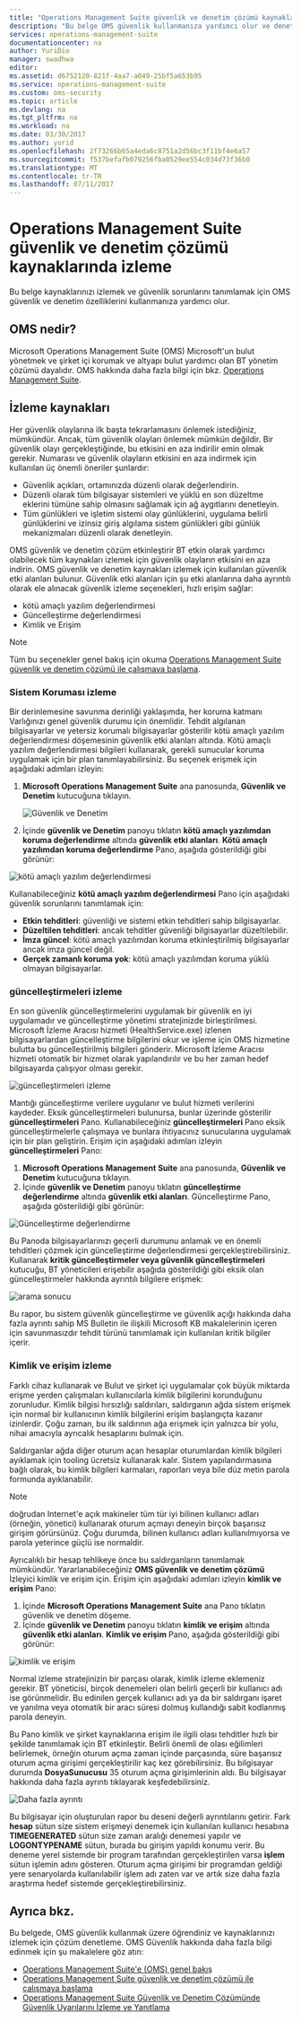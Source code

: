 ```yaml
---
title: "Operations Management Suite güvenlik ve denetim çözümü kaynakları izleme | Microsoft Docs"
description: "Bu belge OMS güvenlik kullanmanıza yardımcı olur ve denetim kaynaklarınızı izlemek ve güvenlik sorunlarını tanımlamak için özellikleri."
services: operations-management-suite
documentationcenter: na
author: YuriDio
manager: swadhwa
editor: 
ms.assetid: d6752120-821f-4aa7-a049-25bf5a653b95
ms.service: operations-management-suite
ms.custom: oms-security
ms.topic: article
ms.devlang: na
ms.tgt_pltfrm: na
ms.workload: na
ms.date: 03/30/2017
ms.author: yurid
ms.openlocfilehash: 2f73266b65a4eda6c8751a2d56bc3f11bf4e6a57
ms.sourcegitcommit: f537befafb079256fba0529ee554c034d73f36b0
ms.translationtype: MT
ms.contentlocale: tr-TR
ms.lasthandoff: 07/11/2017
---
```

# <a name="monitoring-resources-in-operations-management-suite-security-and-audit-solution"></a>Operations Management Suite güvenlik ve denetim çözümü kaynaklarında izleme
Bu belge kaynaklarınızı izlemek ve güvenlik sorunlarını tanımlamak için OMS güvenlik ve denetim özelliklerini kullanmanıza yardımcı olur.

## <a name="what-is-oms"></a>OMS nedir?
Microsoft Operations Management Suite (OMS) Microsoft'un bulut yönetmek ve şirket içi korumak ve altyapı bulut yardımcı olan BT yönetim çözümü dayalıdır. OMS hakkında daha fazla bilgi için bkz. [Operations Management Suite](https://technet.microsoft.com/library/mt484091.aspx).

## <a name="monitoring-resources"></a>İzleme kaynakları
Her güvenlik olaylarına ilk başta tekrarlamasını önlemek istediğiniz, mümkündür. Ancak, tüm güvenlik olayları önlemek mümkün değildir. Bir güvenlik olayı gerçekleştiğinde, bu etkisini en aza indirilir emin olmak gerekir.  Numarası ve güvenlik olayların etkisini en aza indirmek için kullanılan üç önemli öneriler şunlardır:

* Güvenlik açıkları, ortamınızda düzenli olarak değerlendirin.
* Düzenli olarak tüm bilgisayar sistemleri ve yüklü en son düzeltme eklerini tümüne sahip olmasını sağlamak için ağ aygıtlarını denetleyin.
* Tüm günlükleri ve işletim sistemi olay günlüklerini, uygulama belirli günlüklerini ve izinsiz giriş algılama sistem günlükleri gibi günlük mekanizmaları düzenli olarak denetleyin.

OMS güvenlik ve denetim çözüm etkinleştirir BT etkin olarak yardımcı olabilecek tüm kaynakları izlemek için güvenlik olayların etkisini en aza indirin. OMS güvenlik ve denetim kaynakları izlemek için kullanılan güvenlik etki alanları bulunur. Güvenlik etki alanları için şu etki alanlarına daha ayrıntılı olarak ele alınacak güvenlik izleme seçenekleri, hızlı erişim sağlar:

* kötü amaçlı yazılım değerlendirmesi
* Güncelleştirme değerlendirmesi
* Kimlik ve Erişim

> [!NOTE]
> Tüm bu seçenekler genel bakış için okuma [Operations Management Suite güvenlik ve denetim çözümü ile çalışmaya başlama](oms-security-getting-started.md).
> 
> 

### <a name="monitoring-system-protection"></a>Sistem Koruması izleme
Bir derinlemesine savunma derinliği yaklaşımda, her koruma katmanı Varlığınızı genel güvenlik durumu için önemlidir. Tehdit algılanan bilgisayarlar ve yetersiz korumalı bilgisayarlar gösterilir kötü amaçlı yazılım değerlendirmesi döşemesinin güvenlik etki alanları altında. Kötü amaçlı yazılım değerlendirmesi bilgileri kullanarak, gerekli sunucular koruma uygulamak için bir plan tanımlayabilirsiniz. Bu seçenek erişmek için aşağıdaki adımları izleyin:

1. **Microsoft Operations Management Suite** ana panosunda, **Güvenlik ve Denetim** kutucuğuna tıklayın.
   
    ![Güvenlik ve Denetim](./media/oms-security-responding-alerts/oms-security-responding-alerts-fig1.png)
2. İçinde **güvenlik ve Denetim** panoyu tıklatın **kötü amaçlı yazılımdan koruma değerlendirme** altında **güvenlik etki alanları**. **Kötü amaçlı yazılımdan koruma değerlendirme** Pano, aşağıda gösterildiği gibi görünür:

![kötü amaçlı yazılım değerlendirmesi](./media/oms-security-monitoring-resources/oms-security-monitoring-resources-fig2-ga.png)

Kullanabileceğiniz **kötü amaçlı yazılım değerlendirmesi** Pano için aşağıdaki güvenlik sorunlarını tanımlamak için:

* **Etkin tehditleri**: güvenliği ve sistemi etkin tehditleri sahip bilgisayarlar.
* **Düzeltilen tehditleri**: ancak tehditler güvenliği bilgisayarlar düzeltilebilir.
* **İmza güncel**: kötü amaçlı yazılımdan koruma etkinleştirilmiş bilgisayarlar ancak imza güncel değil.
* **Gerçek zamanlı koruma yok**: kötü amaçlı yazılımdan koruma yüklü olmayan bilgisayarlar.

### <a name="monitoring-updates"></a>güncelleştirmeleri izleme
En son güvenlik güncelleştirmelerini uygulamak bir güvenlik en iyi uygulamadır ve güncelleştirme yönetimi stratejinizde birleştirilmesi. Microsoft İzleme Aracısı hizmeti (HealthService.exe) izlenen bilgisayarlardan güncelleştirme bilgilerini okur ve işleme için OMS hizmetine bulutta bu güncelleştirilmiş bilgileri gönderir. Microsoft İzleme Aracısı hizmeti otomatik bir hizmet olarak yapılandırılır ve bu her zaman hedef bilgisayarda çalışıyor olması gerekir.

![güncelleştirmeleri izleme](./media/oms-security-monitoring-resources/oms-security-monitoring-resources-fig3.png)

Mantığı güncelleştirme verilere uygulanır ve bulut hizmeti verilerini kaydeder. Eksik güncelleştirmeleri bulunursa, bunlar üzerinde gösterilir **güncelleştirmeleri** Pano. Kullanabileceğiniz **güncelleştirmeleri** Pano eksik güncelleştirmelerle çalışmaya ve bunlara ihtiyacınız sunucularına uygulamak için bir plan geliştirin. Erişim için aşağıdaki adımları izleyin **güncelleştirmeleri** Pano:

1. **Microsoft Operations Management Suite** ana panosunda, **Güvenlik ve Denetim** kutucuğuna tıklayın.
2. İçinde **güvenlik ve Denetim** panoyu tıklatın **güncelleştirme değerlendirme** altında **güvenlik etki alanları**. Güncelleştirme Pano, aşağıda gösterildiği gibi görünür:

![Güncelleştirme değerlendirme](./media/oms-security-monitoring-resources/oms-security-monitoring-resources-fig4.png)

Bu Panoda bilgisayarlarınızı geçerli durumunu anlamak ve en önemli tehditleri çözmek için güncelleştirme değerlendirmesi gerçekleştirebilirsiniz. Kullanarak **kritik güncelleştirmeler veya güvenlik güncelleştirmeleri** kutucuğu, BT yöneticileri erişebilir aşağıda gösterildiği gibi eksik olan güncelleştirmeler hakkında ayrıntılı bilgilere erişmek:

![arama sonucu](./media/oms-security-monitoring-resources/oms-security-monitoring-resources-fig5.png)

Bu rapor, bu sistem güvenlik güncelleştirme ve güvenlik açığı hakkında daha fazla ayrıntı sahip MS Bulletin ile ilişkili Microsoft KB makalelerinin içeren için savunmasızdır tehdit türünü tanımlamak için kullanılan kritik bilgiler içerir.

### <a name="monitoring-identity-and-access"></a>Kimlik ve erişim izleme
Farklı cihaz kullanarak ve Bulut ve şirket içi uygulamalar çok büyük miktarda erişme yerden çalışmaları kullanıcılarla kimlik bilgilerini korunduğunu zorunludur. Kimlik bilgisi hırsızlığı saldırıları, saldırganın ağda sistem erişmek için normal bir kullanıcının kimlik bilgilerini erişim başlangıçta kazanır izinlerdir. Çoğu zaman, bu ilk saldırının ağa erişmek için yalnızca bir yolu, nihai amacıyla ayrıcalık hesaplarını bulmak için. 

Saldırganlar ağda diğer oturum açan hesaplar oturumlardan kimlik bilgileri ayıklamak için tooling ücretsiz kullanarak kalır. Sistem yapılandırmasına bağlı olarak, bu kimlik bilgileri karmaları, raporları veya bile düz metin parola formunda ayıklanabilir.  

> [!NOTE]
> doğrudan Internet'e açık makineler tüm tür iyi bilinen kullanıcı adları (örneğin, yönetici) kullanarak oturum açmayı deneyin birçok başarısız girişim görürsünüz. Çoğu durumda, bilinen kullanıcı adları kullanılmıyorsa ve parola yeterince güçlü ise normaldir.
> 
> 

Ayrıcalıklı bir hesap tehlikeye önce bu saldırganların tanımlamak mümkündür. Yararlanabileceğiniz **OMS güvenlik ve denetim çözümü** İzleyici kimlik ve erişim için. Erişim için aşağıdaki adımları izleyin **kimlik ve erişim** Pano:

1. İçinde **Microsoft Operations Management Suite** ana Pano tıklatın güvenlik ve denetim döşeme.
2. İçinde **güvenlik ve Denetim** panoyu tıklatın **kimlik ve erişim** altında **güvenlik etki alanları**. **Kimlik ve erişim** Pano, aşağıda gösterildiği gibi görünür:

![kimlik ve erişim](./media/oms-security-monitoring-resources/oms-security-monitoring-resources-fig6-ga.png)

Normal izleme stratejinizin bir parçası olarak, kimlik izleme eklemeniz gerekir. BT yöneticisi, birçok denemeleri olan belirli geçerli bir kullanıcı adı ise görünmelidir. Bu edinilen gerçek kullanıcı adı ya da bir saldırganı işaret ve yanılma veya otomatik bir aracı süresi dolmuş kullandığı sabit kodlanmış parola deneyin.

Bu Pano kimlik ve şirket kaynaklarına erişim ile ilgili olası tehditler hızlı bir şekilde tanımlamak için BT etkinleştir. Belirli önemli de olası eğilimleri belirlemek, örneğin oturum açma zaman içinde parçasında, süre başarısız oturum açma girişimi gerçekleştirilir kaç kez görebilirsiniz. Bu bilgisayar durumda **DosyaSunucusu** 35 oturum açma girişimlerinin aldı. Bu bilgisayar hakkında daha fazla ayrıntı tıklayarak keşfedebilirsiniz. 

![Daha fazla ayrıntı](./media/oms-security-monitoring-resources/oms-security-monitoring-resources-fig7-new.png)

Bu bilgisayar için oluşturulan rapor bu deseni değerli ayrıntılarını getirir. Fark **hesap** sütun size sistem erişmeyi denemek için kullanılan kullanıcı hesabına **TIMEGENERATED** sütun size zaman aralığı denemesi yapılır ve **LOGONTYPENAME** sütun, burada bu girişim yapıldı konumu verir. Bu deneme yerel sistemde bir program tarafından gerçekleştirilen varsa **işlem** sütun işlemin adını gösteren. Oturum açma girişimi bir programdan geldiği yere senaryolarda kullanılabilir işlem adı zaten var ve artık size daha fazla araştırma hedef sistemde gerçekleştirebilirsiniz.

## <a name="see-also"></a>Ayrıca bkz.
Bu belgede, OMS güvenlik kullanmak üzere öğrendiniz ve kaynaklarınızı izlemek için çözüm denetleme. OMS Güvenlik hakkında daha fazla bilgi edinmek için şu makalelere göz atın:

* [Operations Management Suite'e (OMS) genel bakış](operations-management-suite-overview.md)
* [Operations Management Suite güvenlik ve denetim çözümü ile çalışmaya başlama](oms-security-getting-started.md)
* [Operations Management Suite Güvenlik ve Denetim Çözümünde Güvenlik Uyarılarını İzleme ve Yanıtlama](oms-security-responding-alerts.md)

